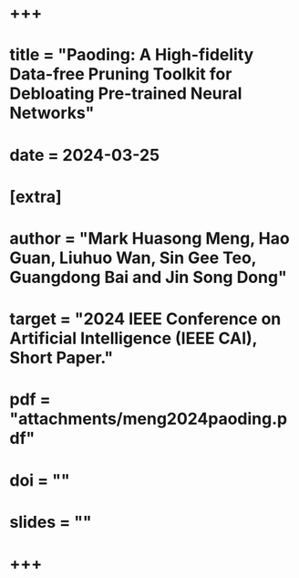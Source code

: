 # +++
# title = "Paoding: A High-fidelity Data-free Pruning Toolkit for Debloating Pre-trained Neural Networks"
# date = 2024-03-25
# 
# [extra]
# author = "Mark Huasong Meng, Hao Guan, Liuhuo Wan, Sin Gee Teo, Guangdong Bai and Jin Song Dong"
# target = "2024 IEEE Conference on Artificial Intelligence (IEEE CAI), Short Paper."
# pdf = "attachments/meng2024paoding.pdf"
# doi = ""
# slides = ""
# +++